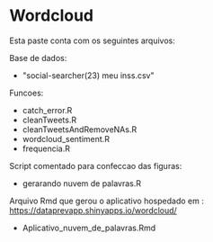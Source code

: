 # Wordcloud

Esta paste conta com os seguintes arquivos:

Base de dados:
 - "social-searcher(23) meu inss.csv"

Funcoes:
 - catch_error.R
 - cleanTweets.R
 - cleanTweetsAndRemoveNAs.R
 - wordcloud_sentiment.R
 - frequencia.R

Script comentado para confeccao das figuras:
 - gerarando nuvem de palavras.R
 
Arquivo Rmd que gerou o aplicativo hospedado em : https://dataprevapp.shinyapps.io/wordcloud/
 - Aplicativo_nuvem_de_palavras.Rmd
